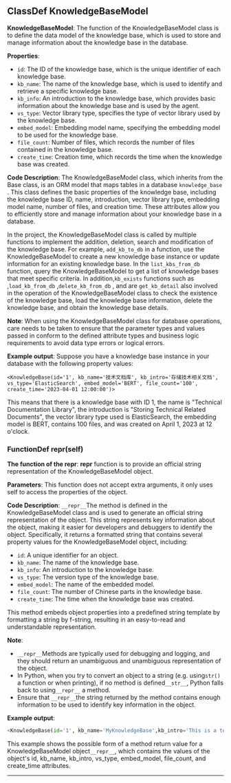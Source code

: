 ## ClassDef KnowledgeBaseModel
**KnowledgeBaseModel**: The function of the KnowledgeBaseModel class is to define the data model of the knowledge base, which is used to store and manage information about the knowledge base in the database. 

**Properties**:
- `id`: The ID of the knowledge base, which is the unique identifier of each knowledge base.
- `kb_name`: The name of the knowledge base, which is used to identify and retrieve a specific knowledge base.
- `kb_info`: An introduction to the knowledge base, which provides basic information about the knowledge base and is used by the agent.
- `vs_type`: Vector library type, specifies the type of vector library used by the knowledge base.
- `embed_model`: Embedding model name, specifying the embedding model to be used for the knowledge base.
- `file_count`: Number of files, which records the number of files contained in the knowledge base.
- `create_time`: Creation time, which records the time when the knowledge base was created.

**Code Description**:
The KnowledgeBaseModel class, which inherits from the Base class, is an ORM model that maps tables in a database `knowledge_base` . This class defines the basic properties of the knowledge base, including the knowledge base ID, name, introduction, vector library type, embedding model name, number of files, and creation time. These attributes allow you to efficiently store and manage information about your knowledge base in a database. 

In the project, the KnowledgeBaseModel class is called by multiple functions to implement the addition, deletion, search and modification of the knowledge base. For example, `add_kb_to_db` in a function, use the KnowledgeBaseModel to create a new knowledge base instance or update information for an existing knowledge base. In the `list_kbs_from_db` function, query the KnowledgeBaseModel to get a list of knowledge bases that meet specific criteria. In addition,`kb_exists` functions such as ,`load_kb_from_db` ,`delete_kb_from_db` , and  are `get_kb_detail` also involved in the operation of the KnowledgeBaseModel class to check the existence of the knowledge base, load the knowledge base information, delete the knowledge base, and obtain the knowledge base details. 

**Note**:
When using the KnowledgeBaseModel class for database operations, care needs to be taken to ensure that the parameter types and values passed in conform to the defined attribute types and business logic requirements to avoid data type errors or logical errors. 

**Example output**:
Suppose you have a knowledge base instance in your database with the following property values:
```
<KnowledgeBase(id='1', kb_name='技术文档库', kb_intro='存储技术相关文档', vs_type='ElasticSearch', embed_model='BERT', file_count='100', create_time='2023-04-01 12:00:00')>
```
This means that there is a knowledge base with ID 1, the name is "Technical Documentation Library", the introduction is "Storing Technical Related Documents", the vector library type used is ElasticSearch, the embedding model is BERT, contains 100 files, and was created on April 1, 2023 at 12 o'clock.
### FunctionDef __repr__(self)
**__The function of the repr__**: __repr__ function is to provide an official string representation of the KnowledgeBaseModel object. 

**Parameters**: This function does not accept extra arguments, it only uses self to access the properties of the object. 

**Code Description**: 
`__repr__`The method is defined in the KnowledgeBaseModel class and is used to generate an official string representation of the object. This string represents key information about the object, making it easier for developers and debuggers to identify the object. Specifically, it returns a formatted string that contains several property values for the KnowledgeBaseModel object, including:
- `id`: A unique identifier for an object.
- `kb_name`: The name of the knowledge base.
- `kb_info`: An introduction to the knowledge base.
- `vs_type`: The version type of the knowledge base.
- `embed_model`: The name of the embedded model.
- `file_count`: The number of Chinese parts in the knowledge base.
- `create_time`: The time when the knowledge base was created.

This method embeds object properties into a predefined string template by formatting a string by f-string, resulting in an easy-to-read and understandable representation.

**Note**:
- `__repr__`Methods are typically used for debugging and logging, and they should return an unambiguous and unambiguous representation of the object.
- In Python, when you try to convert an object to a string (e.g. using`str()` a function or when printing), if no method is defined`__str__`, Python falls back to using`__repr__` a method. 
- Ensure that `__repr__`the string returned by the method contains enough information to be used to identify key information in the object. 

**Example output**:
```python
<KnowledgeBase(id='1', kb_name='MyKnowledgeBase',kb_intro='This is a test knowledge base vs_type='v1.0', embed_model='BERT', file_count='100', create_time='2023-04-01')>
```
This example shows the possible form of a method return value for a KnowledgeBaseModel object`__repr__`, which contains the values of the object's id, kb_name, kb_intro, vs_type, embed_model, file_count, and create_time attributes. 
***
